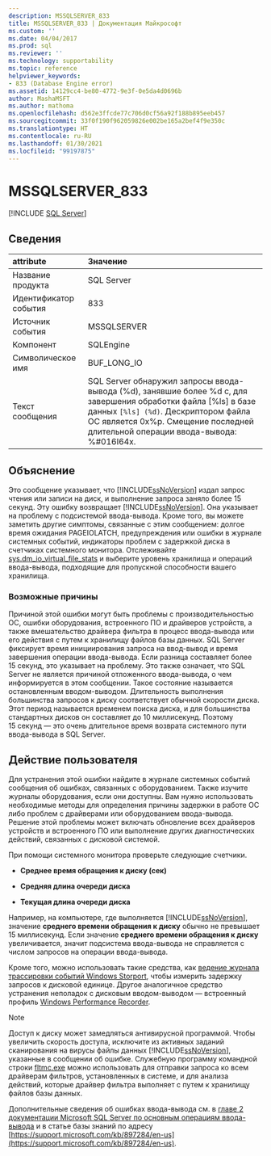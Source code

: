 ```yaml
---
description: MSSQLSERVER_833
title: MSSQLSERVER_833 | Документация Майкрософт
ms.custom: ''
ms.date: 04/04/2017
ms.prod: sql
ms.reviewer: ''
ms.technology: supportability
ms.topic: reference
helpviewer_keywords:
- 833 (Database Engine error)
ms.assetid: 14129cc4-be80-4772-9e3f-0e5da4d0696b
author: MashaMSFT
ms.author: mathoma
ms.openlocfilehash: d562e3ffcde77c706d0cf56a92f188b895eeb457
ms.sourcegitcommit: 33f0f190f962059826e002be165a2bef4f9e350c
ms.translationtype: HT
ms.contentlocale: ru-RU
ms.lasthandoff: 01/30/2021
ms.locfileid: "99197875"
---
```

# <a name="mssqlserver_833"></a>MSSQLSERVER_833
 [!INCLUDE [SQL Server](../../includes/applies-to-version/sql-asdbmi.md)]
  
## <a name="details"></a>Сведения  
  
| attribute | Значение |  
| :-------- | :---- |  
|Название продукта|SQL Server|  
|Идентификатор события|833|  
|Источник события|MSSQLSERVER|  
|Компонент|SQLEngine|  
|Символическое имя|BUF_LONG_IO|  
|Текст сообщения|SQL Server обнаружил запросы ввода-вывода (%d), занявшие более %d с, для завершения обработки файла [%ls] в базе данных `[%ls] (%d)`.  Дескриптором файла ОС является 0x%p.  Смещение последней длительной операции ввода-вывода: %#016I64x.|  
  
## <a name="explanation"></a>Объяснение  
Это сообщение указывает, что [!INCLUDE[ssNoVersion](../../includes/ssnoversion-md.md)] издал запрос чтения или записи на диск, и выполнение запроса заняло более 15 секунд. Эту ошибку возвращает [!INCLUDE[ssNoVersion](../../includes/ssnoversion-md.md)]. Она указывает на проблему с подсистемой ввода-вывода. Кроме того, вы можете заметить другие симптомы, связанные с этим сообщением: долгое время ожидания PAGEIOLATCH, предупреждения или ошибки в журнале системных событий, индикаторы проблем с задержкой диска в счетчиках системного монитора. Отслеживайте [sys.dm_io_virtual_file_stats](../system-dynamic-management-views/sys-dm-io-virtual-file-stats-transact-sql.md) и выберите уровень хранилища и операций ввода-вывода, подходящие для пропускной способности вашего хранилища. 
  
### <a name="possible-causes"></a>Возможные причины  
Причиной этой ошибки могут быть проблемы с производительностью ОС, ошибки оборудования, встроенного ПО и драйверов устройств, а также вмешательство драйвера фильтра в процесс ввода-вывода или его действия с путем к хранилищу файлов базы данных. SQL Server фиксирует время инициирования запроса на ввод-вывод и время завершения операции ввода-вывода. Если разница составляет более 15 секунд, это указывает на проблему. Это также означает, что SQL Server не является причиной отложенного ввода-вывода, о чем информируется в этом сообщении. Такое состояние называется остановленным вводом-выводом. Длительность выполнения большинства запросов к диску соответствует обычной скорости диска. Этот период называется временем поиска диска, и для большинства стандартных дисков он составляет до 10 миллисекунд. Поэтому 15 секунд — это очень длительное время возврата системного пути ввода-вывода в SQL Server. 
  
## <a name="user-action"></a>Действие пользователя  
Для устранения этой ошибки найдите в журнале системных событий сообщения об ошибках, связанных с оборудованием. Также изучите журналы оборудования, если они доступны. Вам нужно использовать необходимые методы для определения причины задержки в работе ОС либо проблем с драйверами или оборудованием ввода-вывода. Решение этой проблемы может включать обновление всех драйверов устройств и встроенного ПО или выполнение других диагностических действий, связанных с дисковой системой. 
  
При помощи системного монитора проверьте следующие счетчики.  
  
-   **Среднее время обращения к диску (сек)**  
  
-   **Средняя длина очереди диска**  
  
-   **Текущая длина очереди диска**  
  
Например, на компьютере, где выполняется [!INCLUDE[ssNoVersion](../../includes/ssnoversion-md.md)], значение **среднего времени обращения к диску** обычно не превышает 15 миллисекунд. Если значение **среднего времени обращения к диску** увеличивается, значит подсистема ввода-вывода не справляется с числом запросов на операции ввода-вывода.

Кроме того, можно использовать такие средства, как [ведение журнала трассировки событий Windows Storport](/archive/blogs/ntdebugging/storport-etw-logging-to-measure-requests-made-to-a-disk-unit), чтобы измерить задержку запросов к дисковой единице. Другое аналогичное средство устранения неполадок с дисковым вводом-выводом — встроенный профиль [Windows Performance Recorder](/windows-hardware/test/wpt/introduction-to-wpr).
  
> [!NOTE]  
> Доступ к диску может замедляться антивирусной программой. Чтобы увеличить скорость доступа, исключите из активных заданий сканирования на вирусы файлы данных [!INCLUDE[ssNoVersion](../../includes/ssnoversion-md.md)], указанные в сообщении об ошибке. Служебную программу командной строки [fltmc.exe](/windows-hardware/drivers/ifs/development-and-testing-tools#fltmcexe-control-program) можно использовать для отправки запроса ко всем драйверам фильтров, установленных в системе, и для анализа действий, которые драйвер фильтра выполняет с путем к хранилищу файлов базы данных. 
  
Дополнительные сведения об ошибках ввода-вывода см. в [главе 2 документации Microsoft SQL Server по основным операциям ввода-вывода](/previous-versions/sql/sql-server-2005/administrator/cc917726(v=technet.10)) и в статье базы знаний по адресу [https://support.microsoft.com/kb/897284/en-us](https://support.microsoft.com/kb/897284/en-us).  
